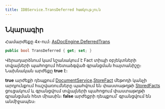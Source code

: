 ```yaml
---
title: IDBService.TransDeferred հատկություն
---
```


## Նկարագիր

Համարժեքը 4x-ում։ [AsDocEngine.DeferredTrans](https://armsoft.github.io/as4x-docs/HTM/ProgrGuide/Functions/Functions/TransactionManagment/DeferredTrans.html)

```c#
public bool TransDeferred { get; set; }
```

Վերադարձնում կամ նշանակում է Fact տիպի օբյեկտների տվյալների պահոցում հետաձգված գրանցման հայտանիշը։
Նախնական արժեքը **true** է։

**true** արժեքի դեպքում [DocumentService](../IDocumentService.md).[StoreFact](../IDocumentService/StoreFact.md) մեթոդի կանչի արդյունքում հաշվառումները պահվում են փաստաթղթի [StoredFacts](../../definitions/document/StoredFacts.md) ցուցակում և գրանցվում տվյալների պահոցում փաստաթղթի գրանցման հետ միասին։ 
**false** արժեքրի դեպքում՝ գրանցվում են անմիջապես։
